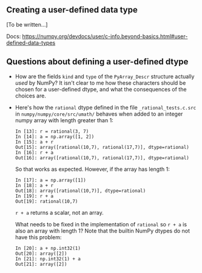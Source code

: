 Creating a user-defined data type
---------------------------------

[To be written...]

Docs: https://numpy.org/devdocs/user/c-info.beyond-basics.html#user-defined-data-types


Questions about defining a user-defined dtype
---------------------------------------------

* How are the fields `kind` and `type` of the `PyArray_Descr` structure
  actually *used* by NumPy?  It isn't clear to me how these characters should
  be chosen for a user-defined dtype, and what the consequences of the choices
  are.
* Here's how the `rational` dtype defined in the file `_rational_tests.c.src`
  in `numpy/numpy/core/src/umath/` behaves when added to an integer numpy array
  with length greater than 1:

  ```
  In [13]: r = rational(3, 7)
  In [14]: a = np.array([1, 2])
  In [15]: a + r
  Out[15]: array([rational(10,7), rational(17,7)], dtype=rational)
  In [16]: r + a
  Out[16]: array([rational(10,7), rational(17,7)], dtype=rational)
  ```

  So that works as expected.  However, if the array has length 1:

  ```
  In [17]: a = np.array([1])
  In [18]: a + r
  Out[18]: array([rational(10,7)], dtype=rational)
  In [19]: r + a
  Out[19]: rational(10,7)
  ```

  `r + a` returns a scalar, not an array.

  What needs to be fixed in the implementation of `rational` so `r + a`
  is also an array with length 1?  Note that the builtin NumPy dtypes do
  not have this problem:

  ```
  In [20]: a + np.int32(1)
  Out[20]: array([2])
  In [21]: np.int32(1) + a
  Out[21]: array([2])
  ```
